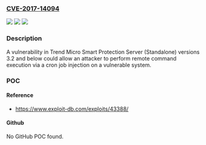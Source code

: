 ### [CVE-2017-14094](https://cve.mitre.org/cgi-bin/cvename.cgi?name=CVE-2017-14094)
![](https://img.shields.io/static/v1?label=Product&message=Trend%20Micro%20Smart%20Protection%20Server%20(Standalone)&color=blue)
![](https://img.shields.io/static/v1?label=Version&message=n%2Fa&color=blue)
![](https://img.shields.io/static/v1?label=Vulnerability&message=OTHER%20-%20Improper%20Neutralization%20of%20Special%20Elements%20used%20in%20an%20OS%20Command%20(CWE-78)&color=brighgreen)

### Description

A vulnerability in Trend Micro Smart Protection Server (Standalone) versions 3.2 and below could allow an attacker to perform remote command execution via a cron job injection on a vulnerable system.

### POC

#### Reference
- https://www.exploit-db.com/exploits/43388/

#### Github
No GitHub POC found.

